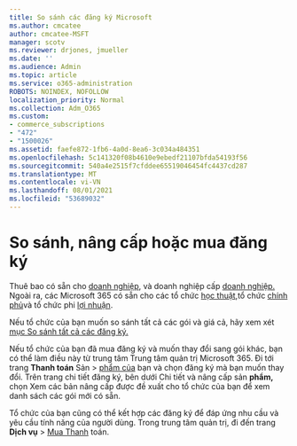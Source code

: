 ```yaml
---
title: So sánh các đăng ký Microsoft
ms.author: cmcatee
author: cmcatee-MSFT
manager: scotv
ms.reviewer: drjones, jmueller
ms.date: ''
ms.audience: Admin
ms.topic: article
ms.service: o365-administration
ROBOTS: NOINDEX, NOFOLLOW
localization_priority: Normal
ms.collection: Adm_O365
ms.custom:
- commerce_subscriptions
- "472"
- "1500026"
ms.assetid: faefe872-1fb6-4a0d-8ea6-3c034a484351
ms.openlocfilehash: 5c141320f08b4610e9ebedf21107bfda54193f56
ms.sourcegitcommit: 540a4e2515f7cfddee65519046454fc4437cd287
ms.translationtype: MT
ms.contentlocale: vi-VN
ms.lasthandoff: 08/01/2021
ms.locfileid: "53689032"
---
```

# <a name="compare-upgrade-or-purchase-subscriptions"></a>So sánh, nâng cấp hoặc mua đăng ký
  
Thuê bao có sẵn cho [doanh nghiệp](https://www.microsoft.com/microsoft-365/business/compare-all-microsoft-365-business-products?tab=2&rtc=1), và doanh nghiệp cấp [doanh nghiệp.](https://www.microsoft.com/microsoft-365/enterprise/compare-office-365-plans?rtc=1) Ngoài ra, các Microsoft 365 có sẵn cho các tổ chức [học thuật,](https://www.microsoft.com/microsoft-365/academic/compare-office-365-education-plans?rtc=1&activetab=tab%3aprimaryr1)tổ chức [chính phủ](https://www.microsoft.com/microsoft-365/government/compare-office-365-government-plans?rtc=1)và tổ chức phi [lợi nhuận](https://www.microsoft.com/microsoft-365/nonprofit/office-365-nonprofit-plans-and-pricing?&rtc=1&activetab=tab%3aprimaryr1).
  
Nếu tổ chức của bạn muốn so sánh tất cả các gói và giá cả, hãy xem xét [mục So sánh tất cả các đăng ký.](https://www.microsoft.com/microsoft-365/enterprise/compare-office-365-plans?rtc=1)
  
Nếu tổ chức của bạn đã mua đăng ký và muốn thay đổi sang gói khác, bạn có thể làm điều này từ trung tâm Trung tâm quản trị Microsoft 365. Đi tới trang **Thanh toán** Sản \> [phẩm của](https://go.microsoft.com/fwlink/p/?linkid=842054) bạn và chọn đăng ký mà bạn muốn thay đổi. Trên trang chi tiết đăng ký, bên  dưới Chi tiết và nâng cấp sản **phẩm,** chọn Xem các bản nâng cấp được đề xuất cho tổ chức của bạn để xem danh sách các gói mới có sẵn.
  
Tổ chức của bạn cũng có thể kết hợp các đăng ký để đáp ứng nhu cầu và yêu cầu tính năng của người dùng. Trong trung tâm quản trị, đi đến trang **Dịch vụ** \> [Mua Thanh](https://go.microsoft.com/fwlink/p/?linkid=868433) toán. 